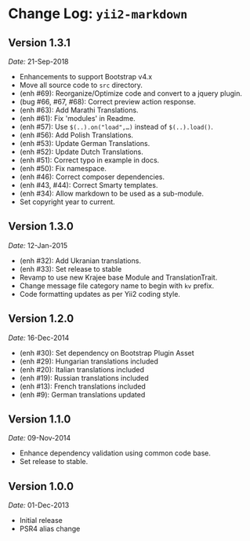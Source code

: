 Change Log: `yii2-markdown`
==========================

## Version 1.3.1

*Date:* 21-Sep-2018

- Enhancements to support Bootstrap v4.x
- Move all source code to `src` directory. 
- (enh #69): Reorganize/Optimize code and convert to a jquery plugin.
- (bug #66, #67, #68): Correct preview action response.
- (enh #63): Add Marathi Translations.
- (enh #61): Fix 'modules' in Readme.
- (enh #57): Use `$(..).on("load",…)` instead of `$(..).load()`.
- (enh #56): Add Polish Translations.
- (enh #53): Update German Translations.
- (enh #52): Update Dutch Translations.
- (enh #51): Correct typo in example in docs.
- (enh #50): Fix namespace.
- (enh #46): Correct composer dependencies.
- (enh #43, #44): Correct Smarty templates.
- (enh #34): Allow markdown to be used as a sub-module.
- Set copyright year to current.

## Version 1.3.0

*Date:* 12-Jan-2015

- (enh #32): Add Ukranian translations.
- (enh #33): Set release to stable
- Revamp to use new Krajee base Module and TranslationTrait.
- Change message file category name to begin with `kv` prefix.
- Code formatting updates as per Yii2 coding style.

## Version 1.2.0

*Date:* 16-Dec-2014

- (enh #30): Set dependency on Bootstrap Plugin Asset
- (enh #29): Hungarian translations included
- (enh #20): Italian translations included
- (enh #19): Russian translations included
- (enh #13): French translations included
- (enh #9): German translations updated

## Version 1.1.0

*Date:* 09-Nov-2014

- Enhance dependency validation using common code base.
- Set release to stable.

## Version 1.0.0

*Date:* 01-Dec-2013

- Initial release
- PSR4 alias change
